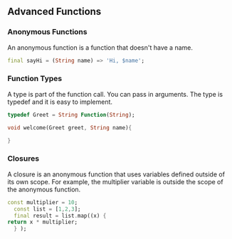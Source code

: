 ## Advanced Functions

### Anonymous Functions

An anonymous function is a function that doesn't have a name.  

```dart
final sayHi = (String name) => 'Hi, $name';
```

### Function Types

A type is part of the function call. You can pass in arguments. The type is typedef and it is easy to implement. 

```dart
typedef Greet = String Function(String);

void welcome(Greet greet, String name){

}
```

### Closures

A closure is an anonymous function that uses variables defined outside of its own scope. For example, the multiplier variable is outside the scope of the anonymous function. 

```dart
const multiplier = 10;
  const list = [1,2,3];
  final result = list.map((x) {
return x * multiplier;
  } );
```
